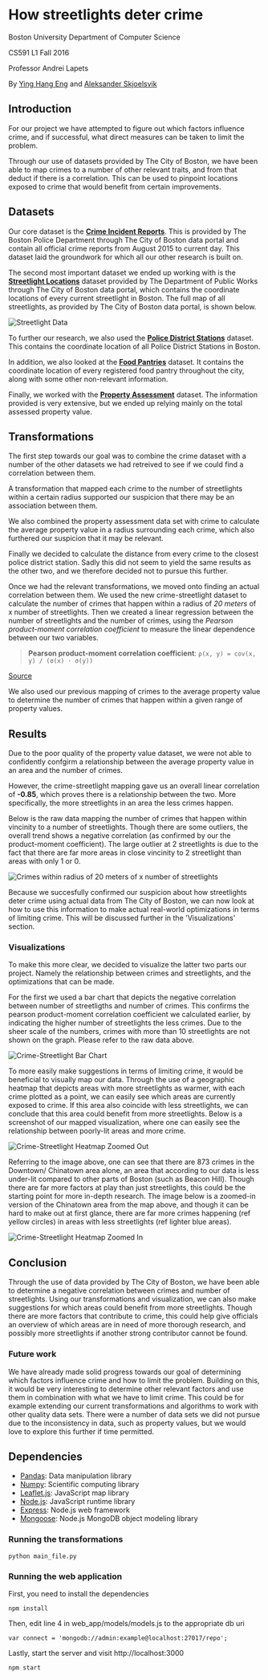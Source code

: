# How streetlights deter crime

Boston University Department of Computer Science

CS591 L1 Fall 2016 

Professor Andrei Lapets

By [Ying Hang Eng](mailto:yinghang@bu.edu) and [Aleksander Skjoelsvik](mailto:alsk@bu.edu)

## Introduction
For our project we have attempted to figure out which factors influence crime, and if successful, what direct measures can be taken to limit the problem. 

Through our use of datasets provided by The City of Boston, we have been able to map crimes to a number of other relevant traits, and from that deduct if there is a correlation. This can be used to pinpoint locations exposed to crime that would benefit from certain improvements.

## Datasets
Our core dataset is the **[Crime Incident Reports](https://data.cityofboston.gov/Public-Safety/Crime-Incident-Reports-August-2015-To-Date-Source-/fqn4-4qap)**. This is provided by The Boston Police Department through The City of Boston data portal and contain all official crime reports from August 2015 to current day. This dataset laid the groundwork for which all our other research is built on.

The second most important dataset we ended up working with is the **[Streetlight Locations](https://data.cityofboston.gov/Facilities/Streetlight-Locations/7hu5-gg2y)** dataset provided by The Department of Public Works through The City of Boston data portal, which contains the coordinate locations of every current streetlight in Boston. The full map of all streetlights, as provided by The City of Boston data portal, is shown below.

![Streetlight Data](streetlight_data.png)

To further our research, we also used the **[Police District Stations](https://data.cityofboston.gov/Public-Safety/Boston-Police-District-Stations/23yb-cufe)** dataset. This contains the coordinate location of all Police District Stations in Boston. 

In addition, we also looked at the **[Food Pantries](https://data.cityofboston.gov/Health/Food-Pantries/vjvb-2kg6)** dataset. It contains the coordinate location of every registered food pantry throughout the city, along with some other non-relevant information.

Finally, we worked with the **[Property Assessment](https://data.cityofboston.gov/Permitting/Property-Assessment-2016/i7w8-ure5)** dataset. The information provided is very extensive, but we ended up relying mainly on the total assessed property value. 

## Transformations
The first step towards our goal was to combine the crime dataset with a number of the other datasets we had retreived to see if we could find a correlation between them. 

A transformation that mapped each crime to the number of streetlights within a certain radius supported our suspicion that there may be an association between them. 

We also combined the property assessment data set with crime to calculate the average property value in a radius surrounding each crime, which also furthered our suspicion that it may be relevant. 

Finally we decided to calculate the distance from every crime to the closest police district station. Sadly this did not seem to yield the same results as the other two, and we therefore decided not to pursue this further. 

Once we had the relevant transformations, we moved onto finding an actual correlation between them. We used the new crime-streetlight dataset to calculate the number of crimes that happen within a radius of _20 meters_ of x number of streetlights. Then we created a linear regression between the number of streetlights and the number of crimes, using the _Pearson product-moment correlation coefficient_ to measure the linear dependence between our two variables. 

> __Pearson product-moment correlation coefficient__:
> `ρ(x, y) = cov(x, y) / (σ(x) ⋅ σ(y))`

[Source](http://cs-people.bu.edu/lapets/591/s.php#2a91b48a2e1040808d9538ff45aede2f)

We also used our previous mapping of crimes to the average property value to determine the number of crimes that happen within a given range of property values. 

## Results
Due to the poor quality of the property value dataset, we were not able to confidently confgirm a relationship between the average property value in an area and the number of crimes. 

However, the crime-streetlight mapping gave us an overall linear correlation of __-0.85__, which proves there is a relationship between the two. More specifically, the more streetlights in an area the less crimes happen. 

Below is the raw data mapping the number of crimes that happen within vincinity to a number of streetlights. Though there are some outliers, the overall trend shows a negative correlation (as confirmed by our the product-moment coefficient). The large outlier at 2 streetlights is due to the fact that there are far more areas in close vincinity to 2 streetlight than areas with only 1 or 0. 

![Crimes within radius of 20 meters of x number of streetlights](crime_streetlight_data.png)

Because we succesfully confirmed our suspicion about how streetlights deter crime using actual data from The City of Boston, we can now look at how to use this information to make actual real-world optimizations in terms of limiting crime. This will be discussed further in the 'Visualizations' section.

### Visualizations
To make this more clear, we decided to visualize the latter two parts our project. Namely the relationship between crimes and streetlights, and the optimizations that can be made.

For the first we used a bar chart that depicts the negative correlation between number of streetligths and number of crimes. This confirms the pearson product-moment correlation coefficient we calculated earlier, by indicating the higher number of streetlights the less crimes. Due to the sheer scale of the numbers, crimes with more than 10 streetlights are not shown on the graph. Please refer to the raw data above.  

![Crime-Streetlight Bar Chart](crime_streetlight_barchart.png)

To more easily make suggestions in terms of limiting crime, it would be beneficial to visually map our data. Through the use of a geographic heatmap that depicts areas with more streetlights as warmer, with each crime plotted as a point, we can easily see which areas are currently exposed to crime. If this area also coincide with less streetlights, we can conclude that this area could benefit from more streetlights. Below is a screenshot of our mapped visualization, where one can easily see the relationship between poorly-lit areas and more crime. 

![Crime-Streetlight Heatmap Zoomed Out](crime_streetlight_heatmap_min_zoom.png)

Referring to the image above, one can see that there are 873 crimes in the Downtown/ Chinatown area alone, an area that according to our data is less under-lit compared to other parts of Boston (such as Beacon Hill). Though there are far more factors at play than just streetlights, this could be the starting point for more in-depth research. The image below is a zoomed-in version of the Chinatown area from the map above, and though it can be hard to make out at first glance, there are far more crimes happening (ref yellow circles) in areas with less streetlights (ref lighter blue areas). 

![Crime-Streetlight Heatmap Zoomed In](crime_streetlight_heatmap_max_zoom.png)

## Conclusion
Through the use of data provided by The City of Boston, we have been able to determine a negative correlation between crimes and number of streetlights. Using our transformations and visualization, we can also make suggestions for which areas could benefit from more streetlights. Though there are more factors that contribute to crime, this could help give officials an overview of which areas are in need of more thorough research, and possibly more streetlights if another strong contributor cannot be found.

### Future work
We have already made solid progress towards our goal of determining which factors influence crime and how to limit the problem. Building on this, it would be very interesting to determine other relevant factors and use them in combination with what we have to limit crime. This could be for example extending our current transformations and algorithms to work with other quality data sets. There were a number of data sets we did not pursue due to the inconsistency in data, such as property values, but we would love to explore this further if time permitted.  

## Dependencies
* [Pandas](https://pypi.python.org/pypi/pandas/0.18.1/): Data manipulation library
* [Numpy](https://pypi.python.org/pypi/numpy): Scientific computing library
* [Leaflet.js](http://leafletjs.com): JavaScript map library
* [Node.js](https://nodejs.org/en/): JavaScript runtime library
* [Express](http://expressjs.com): Node.js web framework
* [Mongoose](http://mongoosejs.com): Node.js MongoDB object modeling library

### Running the transformations
```shell
python main_file.py
```

### Running the web application

First, you need to install the dependencies

```shell
npm install
```
Then, edit line 4 in web_app/models/models.js to the appropriate db uri

```shell
var connect = 'mongodb://admin:example@localhost:27017/repo';
```

Lastly, start the server and visit http://localhost:3000

```shell
npm start
```

